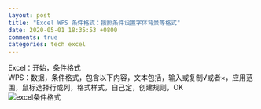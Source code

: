 ```yaml
---
layout: post
title: "Excel WPS 条件格式：按照条件设置字体背景等格式"
date: 2020-05-01 18:35:53 +0800
comments: true
categories: tech excel
---
```

Excel：开始，条件格式  
WPS：数据，条件格式，包含以下内容，文本包括，输入或复制√或者×，应用范围，鼠标选择行或列，格式样式，自己定，创建规则，OK  
![excel条件格式](https://raw.githubusercontent.com/qiuhaidong/qiuhaidong.github.com/source/source/images/exceltiaojiangeshi.png)
